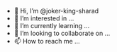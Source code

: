 - 👋 Hi, I’m @joker-king-sharad
- 👀 I’m interested in ...
- 🌱 I’m currently learning ...
- 💞️ I’m looking to collaborate on ...
- 📫 How to reach me ...

<!---
joker-king-sharad/joker-king-sharad is a ✨ special ✨ repository because its `README.md` (this file) appears on your GitHub profile.
You can click the Preview link to take a look at your changes.
--->

